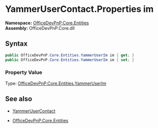 # YammerUserContact.Properties im
**Namespace:** [OfficeDevPnP.Core.Entities](OfficeDevPnP.Core.Entities.md)  
**Assembly:** OfficeDevPnP.Core.dll  
## Syntax
```C#
public OfficeDevPnP.Core.Entities.YammerUserIm im { get; }
public OfficeDevPnP.Core.Entities.YammerUserIm im { set; }
```

### Property Value
Type: [OfficeDevPnP.Core.Entities.YammerUserIm](OfficeDevPnP.Core.Entities.YammerUserIm.md)  

## See also
- [YammerUserContact](YammerUserContact.md) 

- [OfficeDevPnP.Core.Entities](OfficeDevPnP.Core.Entities.md)
